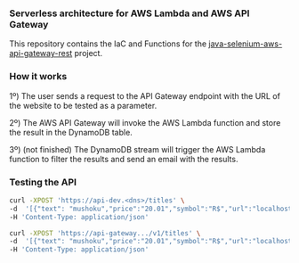 ### Serverless architecture for AWS Lambda and AWS API Gateway

This repository contains the IaC and Functions for the [java-selenium-aws-api-gateway-rest](https://github.com/cdeucher/java-selenium-aws-api-gateway-rest) project.


### How it works
1º) The user sends a request to the API Gateway endpoint with the URL of the website to be tested as a parameter.

2º) The AWS API Gateway will invoke the AWS Lambda function and store the result in the DynamoDB table.

3º) (not finished) The DynamoDB stream will trigger the AWS Lambda function to filter the results and send an email with the results.


### Testing the API

```bash
curl -XPOST 'https://api-dev.<dns>/titles' \
-d  '[{"text": "mushoku","price":"20.01","symbol":"R$","url":"localhost","type":"kindle"}]' \
-H 'Content-Type: application/json'

curl -XPOST 'https://api-gateway.../v1/titles' \
-d  '[{"text": "mushoku","price":"20.01","symbol":"R$","url":"localhost","type":"kindle"}]' \
-H 'Content-Type: application/json'
```